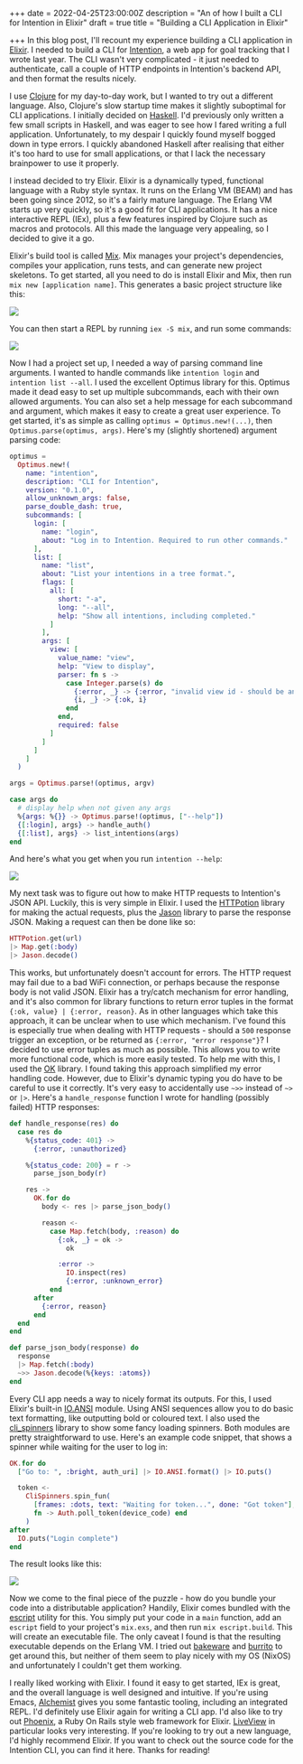 +++
date = 2022-04-25T23:00:00Z
description = "An of how I built a CLI for Intention in Elixir"
draft = true
title = "Building a CLI Application in Elixir"

+++
In this blog post, I'll recount my experience building a CLI application in [Elixir](https://elixir-lang.org/). I needed to build a CLI for [Intention](https://about.i.ntention.app/), a web app for goal tracking that I wrote last year. The CLI wasn't very complicated - it just needed to authenticate, call a couple of HTTP endpoints in Intention's backend API, and then format the results nicely. 

I use [Clojure](https://clojure.org/) for my day-to-day work, but I wanted to try out a different language. Also, Clojure's slow startup time makes it slightly suboptimal for CLI applications. I initially decided on [Haskell](https://www.haskell.org/). I'd previously only written a few small scripts in Haskell, and was eager to see how I fared writing a full application. Unfortunately, to my despair I quickly found myself bogged down in type errors. I quickly abandoned Haskell after realising that either it's too hard to use for small applications, or that I lack the necessary brainpower to use it properly.

I instead decided to try Elixir. Elixir is a dynamically typed, functional language with a Ruby style syntax. It runs on the Erlang VM (BEAM) and has been going since 2012, so it's a fairly mature language. The Erlang VM starts up very quickly, so it's a good fit for CLI applications. It has a nice interactive REPL (IEx), plus a few features inspired by Clojure such as macros and protocols. All this made the language very appealing, so I decided to give it a go.

Elixir's build tool is called [Mix](https://hexdocs.pm/mix/1.12/Mix.html). Mix manages your project's dependencies, compiles your application, runs tests, and can generate new project skeletons. To get started, all you need to do is install Elixir and Mix, then run `mix new [application name]`. This generates a basic project structure like this:

![](/screenshot-from-2022-04-25-16-28-02.png)

You can then start a REPL by running `iex -S mix`, and run some commands:

![](/iex.gif)

Now I had a project set up, I needed a way of parsing command line arguments. I wanted to handle commands like `intention login` and `intention list --all`. I used the excellent Optimus library for this. Optimus made it dead easy to set up multiple subcommands, each with their own allowed arguments. You can also set a help message for each subcommand and argument, which makes it easy to create a great user experience. To get started, it's as simple as calling `optimus = Optimus.new!(...)`, then `Optimus.parse(optimus, args)`. Here's my (slightly shortened) argument parsing code:

```elixir
optimus =
  Optimus.new!(
    name: "intention",
    description: "CLI for Intention",
    version: "0.1.0",
    allow_unknown_args: false,
    parse_double_dash: true,
    subcommands: [
      login: [
        name: "login",
        about: "Log in to Intention. Required to run other commands."
      ],
      list: [
        name: "list",
        about: "List your intentions in a tree format.",
        flags: [
          all: [
            short: "-a",
            long: "--all",
            help: "Show all intentions, including completed."
          ]
        ],
        args: [
          view: [
            value_name: "view",
            help: "View to display",
            parser: fn s ->
              case Integer.parse(s) do
                {:error, _} -> {:error, "invalid view id - should be an integer"}
                {i, _} -> {:ok, i}
              end
            end,
            required: false
          ]
        ]
      ]
    ]
  )

args = Optimus.parse!(optimus, argv)

case args do
  # display help when not given any args
  %{args: %{}} -> Optimus.parse!(optimus, ["--help"])
  {[:login], args} -> handle_auth()
  {[:list], args} -> list_intentions(args)
end
```

And here's what you get when you run `intention --help`:

![](/screenshot-from-2022-04-25-17-35-29.png)

My next task was to figure out how to make HTTP requests to Intention's JSON API. Luckily, this is very simple in Elixir. I used the [HTTPotion](https://github.com/unrelentingtech/httpotion) library for making the actual requests, plus the [Jason](https://github.com/michalmuskala/jason) library to parse the response JSON. Making a request can then be done like so:

```elixir
HTTPotion.get(url)
|> Map.get(:body)
|> Jason.decode()
```

This works, but unfortunately doesn't account for errors. The HTTP request may fail due to a bad WiFi connection, or perhaps because the response body is not valid JSON. Elixir has a try/catch mechanism for error handling, and it's also common for library functions to return error tuples in the format `{:ok, value} | {:error, reason}`. As in other languages which take this approach, it can be unclear when to use which mechanism. I've found this is especially true when dealing with HTTP requests - should a `500` response trigger an exception, or be returned as `{:error, "error response"}`? I decided to use error tuples as much as possible. This allows you to write more functional code, which is more easily tested. To help me with this, I used the [OK](https://github.com/CrowdHailer/OK) library. I found taking this approach simplified my error handling code. However, due to Elixir's dynamic typing you do have to be careful to use it correctly. It's very easy to accidentally use `~>>` instead of `~>` or `|>`. Here's a `handle_response` function I wrote for handling (possibly failed) HTTP responses:

```elixir
def handle_response(res) do
  case res do
    %{status_code: 401} ->
      {:error, :unauthorized}

    %{status_code: 200} = r ->
      parse_json_body(r)

    res ->
      OK.for do
        body <- res |> parse_json_body()

        reason <-
          case Map.fetch(body, :reason) do
            {:ok, _} = ok ->
              ok

            :error ->
              IO.inspect(res)
              {:error, :unknown_error}
          end
      after
        {:error, reason}
      end
  end
end

def parse_json_body(response) do
  response
  |> Map.fetch(:body)
  ~>> Jason.decode(%{keys: :atoms})
end
```

Every CLI app needs a way to nicely format its outputs. For this, I used Elixir's built-in [IO.ANSI](https://hexdocs.pm/elixir/1.12/IO.ANSI.html) module. Using ANSI sequences allow you to do basic text formatting, like outputting bold or coloured text. I also used the [cli_spinners](https://github.com/blackode/elixir_cli_spinners) library to show some fancy loading spinners. Both modules are pretty straightforward to use. Here's an example code snippet, that shows a spinner while waiting for the user to log in:

```elixir
OK.for do
  ["Go to: ", :bright, auth_uri] |> IO.ANSI.format() |> IO.puts()

  token <-
    CliSpinners.spin_fun(
      [frames: :dots, text: "Waiting for token...", done: "Got token"],
      fn -> Auth.poll_token(device_code) end
    )
after
  IO.puts("Login complete")
end
```

The result looks like this:

![](/intention-login.gif)

Now we come to the final piece of the puzzle - how do you bundle your code into a distributable application? Handily, Elixir comes bundled with the [escript](https://elixirschool.com/en/lessons/intermediate/escripts#building-2) utility for this. You simply put your code in a `main` function, add an `escript` field to your project's `mix.exs`, and then run `mix escript.build`. This will create an executable file. The only caveat I found is that the resulting executable depends on the Erlang VM. I tried out [bakeware](https://github.com/bake-bake-bake/bakeware) and [burrito](https://github.com/burrito-elixir/burrito) to get around this, but neither of them seem to play nicely with my OS (NixOS) and unfortunately I couldn't get them working.

I really liked working with Elixir. I found it easy to get started, IEx is great, and the overall language is well designed and intuitive. If you're using Emacs, [Alchemist](https://alchemist.readthedocs.io/en/latest/) gives you some fantastic tooling, including an integrated REPL. I'd definitely use Elixir again for writing a CLI app. I'd also like to try out [Phoenix](https://www.phoenixframework.org/), a Ruby On Rails style web framework for Elixir. [LiveView](https://github.com/phoenixframework/phoenix_live_view) in particular looks very interesting. If you're looking to try out a new language, I'd highly recommend Elixir. If you want to check out the source code for the Intention CLI, you can find it here. Thanks for reading!